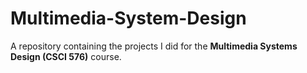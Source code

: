 # Multimedia-System-Design
A repository containing the projects I did for the **Multimedia Systems Design (CSCI 576)** course.
